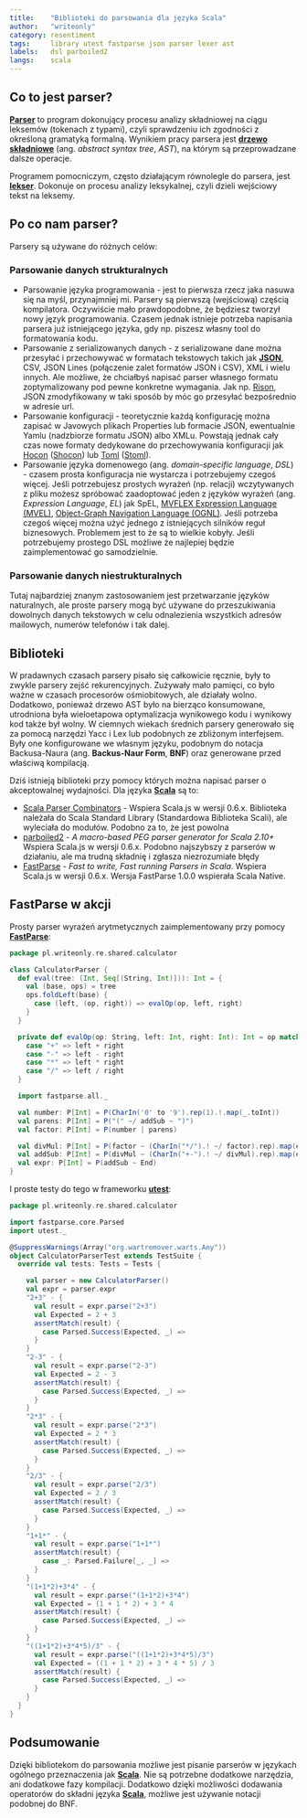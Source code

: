 ```yaml
---
title:    "Biblioteki do parsowania dla języka Scala"
author:   "writeonly"
category: resentiment
tags:     library utest fastparse json parser lexer ast
labels:   dsl parboiled2
langs:    scala
---
```


## Co to jest parser?

**[Parser](/posts-by-tags/parser)** to program dokonujący procesu analizy składniowej na ciągu leksemów (tokenach z typami),
czyli sprawdzeniu ich zgodności z określoną gramatyką formalną.
Wynikiem pracy parsera jest **[drzewo składniowe](/posts-by-tags/ast)** (ang. *abstract syntax tree*, *AST*),
na którym są przeprowadzane dalsze operacje.

Programem pomocniczym, często działającym równolegle do parsera, jest **[lekser](/posts-by-tags/lexer)**.
Dokonuje on procesu analizy leksykalnej,
czyli dzieli wejściowy tekst na leksemy.

## Po co nam parser?
Parsery są używane do różnych celów:

### Parsowanie danych strukturalnych
* Parsowanie języka programowania -
jest to pierwsza rzecz jaka nasuwa się na myśl, przynajmniej mi.
Parsery są pierwszą (wejściową) częścią kompilatora.
Oczywiście mało prawdopodobne, że będziesz tworzył nowy język programowania.
Czasem jednak istnieje potrzeba napisania parsera już istniejącego języka,
gdy np. piszesz własny tool do formatowania kodu.
* Parsowanie z serializowanych danych -
z serializowane dane można przesyłać i przechowywać w formatach tekstowych takich jak
**[JSON](/posts-by-tags/json)**, CSV, JSON Lines (połączenie zalet formatów JSON i CSV), XML i wielu innych.
Ale możliwe, że chciałbyś napisać parser własnego formatu zoptymalizowany pod pewne konkretne wymagania.
Jak np. [Rison](https://github.com/Hronom/jackson-dataformat-rison),
JSON zmodyfikowany w taki sposób by móc go przesyłać bezpośrednio w adresie url.
* Parsowanie konfiguracji -
teoretycznie każdą konfigurację można zapisać w Javowych plikach Properties lub formacie JSON,
ewentualnie Yamlu (nadzbiorze formatu JSON) albo XMLu.
Powstają jednak cały czas nowe formaty dedykowane do przechowywania konfiguracji jak
[Hocon](<https://github.com/lightbend/config>) ([Shocon](<https://github.com/jvican/stoml>))
lub
[Toml](<https://github.com/toml-lang/toml>) ([Stoml](<https://github.com/jvican/stoml>)).
* Parsowanie języka domenowego (ang. *domain-specific language*, *DSL*) -
czasem prosta konfiguracja nie wystarcza i potrzebujemy czegoś więcej.
Jeśli potrzebujesz prostych wyrażeń (np. relacji) wczytywanych z pliku możesz spróbować zaadoptować jeden z języków wyrażeń (ang. *Expression Language*, *EL*) jak
SpEL,
[MVFLEX Expression Language (MVEL)](<https://github.com/mvel/mvel>),
[Object-Graph Navigation Language (OGNL)](<https://github.com/apache/commons-ognl>).
Jeśli potrzeba czegoś więcej można użyć jednego z istniejących silników reguł biznesowych.
Problemem jest to że są to wielkie kobyły.
Jeśli potrzebujemy prostego DSL możliwe że najlepiej będzie zaimplementować go samodzielnie.

### Parsowanie danych niestrukturalnych

Tutaj najbardziej znanym zastosowaniem jest przetwarzanie języków naturalnych,
ale proste parsery mogą być używane do przeszukiwania dowolnych danych tekstowych w celu odnalezienia
wszystkich adresów mailowych, numerów telefonów i tak dalej.

## Biblioteki

W pradawnych czasach parsery pisało się całkowicie ręcznie, były to zwykle parsery zejść rekurencyjnych.
Zużywały mało pamięci, co było ważne w czasach procesorów ośmiobitowych, ale działały wolno.
Dodatkowo, ponieważ drzewo AST było na bierząco konsumowane,
utrodniona była wieloetapowa optymalizacja wynikowego kodu
i wynikowy kod także był wolny.
W ciemnych wiekach średnich parsery generowało się za pomocą narzędzi Yacc i Lex lub podobnych ze zbliżonym interfejsem.
Były one konfigurowane we własnym języku,
podobnym do notacja Backusa-Naura (ang. **Backus-Naur Form**, **BNF**)
oraz generowane przed właściwą kompilacją.

Dziś istnieją biblioteki przy pomocy których można napisać parser o akceptowalnej wydajności.
Dla języka **[Scala](/posts-by-langs/scala)** są to:

* [Scala Parser Combinators](<https://github.com/scala/scala-parser-combinators>) -
Wspiera Scala.js w wersji 0.6.x.
Biblioteka należała do Scala Standard Library (Standardowa Biblioteka Scali), ale wyleciała do modułów.
Podobno za to, że jest powolna
* [parboiled2](<https://github.com/sirthias/parboiled2>) -
*A macro-based PEG parser generator for Scala 2.10+*
Wspiera Scala.js w wersji 0.6.x.
Podobno najszybszy z parserów w działaniu, ale ma trudną składnię i zgłasza niezrozumiałe błędy
* [FastParse](<http://www.lihaoyi.com/fastparse/>) -
*Fast to write, Fast running Parsers in Scala*.
Wspiera Scala.js w wersji 0.6.x.
Wersja FastParse 1.0.0 wspierała Scala Native.

## FastParse w akcji

Prosty parser wyrażeń arytmetycznych zaimplementowany przy pomocy **[FastParse](/posts-by-tags/fastparse)**:
```scala
package pl.writeonly.re.shared.calculator

class CalculatorParser {
  def eval(tree: (Int, Seq[(String, Int)])): Int = {
    val (base, ops) = tree
    ops.foldLeft(base) {
      case (left, (op, right)) => evalOp(op, left, right)
    }
  }

  private def evalOp(op: String, left: Int, right: Int): Int = op match {
    case "+" => left + right
    case "-" => left - right
    case "*" => left * right
    case "/" => left / right
  }

  import fastparse.all._

  val number: P[Int] = P(CharIn('0' to '9').rep(1).!.map(_.toInt))
  val parens: P[Int] = P("(" ~/ addSub ~ ")")
  val factor: P[Int] = P(number | parens)

  val divMul: P[Int] = P(factor ~ (CharIn("*/").! ~/ factor).rep).map(eval)
  val addSub: P[Int] = P(divMul ~ (CharIn("+-").! ~/ divMul).rep).map(eval)
  val expr: P[Int] = P(addSub ~ End)
}
```
I proste testy do tego w frameworku **[utest](/posts-by-tags/utest)**:
```scala
package pl.writeonly.re.shared.calculator

import fastparse.core.Parsed
import utest._

@SuppressWarnings(Array("org.wartremover.warts.Any"))
object CalculatorParserTest extends TestSuite {
  override val tests: Tests = Tests {

    val parser = new CalculatorParser()
    val expr = parser.expr
    "2+3" - {
      val result = expr.parse("2+3")
      val Expected = 2 + 3
      assertMatch(result) {
        case Parsed.Success(Expected, _) =>
      }
    }
    "2-3" - {
      val result = expr.parse("2-3")
      val Expected = 2 - 3
      assertMatch(result) {
        case Parsed.Success(Expected, _) =>
      }
    }
    "2*3" - {
      val result = expr.parse("2*3")
      val Expected = 2 * 3
      assertMatch(result) {
        case Parsed.Success(Expected, _) =>
      }
    }
    "2/3" - {
      val result = expr.parse("2/3")
      val Expected = 2 / 3
      assertMatch(result) {
        case Parsed.Success(Expected, _) =>
      }
    }
    "1+1*" - {
      val result = expr.parse("1+1*")
      assertMatch(result) {
        case _: Parsed.Failure[_, _] =>
      }
    }
    "(1+1*2)+3*4" - {
      val result = expr.parse("(1+1*2)+3*4")
      val Expected = (1 + 1 * 2) + 3 * 4
      assertMatch(result) {
        case Parsed.Success(Expected, _) =>
      }
    }
    "((1+1*2)+3*4*5)/3" - {
      val result = expr.parse("((1+1*2)+3*4*5)/3")
      val Expected = ((1 + 1 * 2) + 3 * 4 * 5) / 3
      assertMatch(result) {
        case Parsed.Success(Expected, _) =>
      }
    }
  }
}
```

## Podsumowanie

Dzięki bibliotekom do parsowania możliwe jest pisanie parserów w językach ogólnego przeznaczenia jak **[Scala](/posts-by-langs/scala)**.
Nie są potrzebne dodatkowe narzędzia, ani dodatkowe fazy kompilacji.
Dodatkowo dzięki możliwości dodawania operatorów do składni języka **[Scala](/posts-by-langs/scala)**,
możliwe jest używanie notacji podobnej do BNF.
